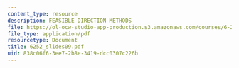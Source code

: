 ```yaml
---
content_type: resource
description: FEASIBLE DIRECTION METHODS
file: https://ol-ocw-studio-app-production.s3.amazonaws.com/courses/6-252j-nonlinear-programming-spring-2003/838c06f63ee72b8e3419dcc0307c226b_6252_slides09.pdf
file_type: application/pdf
resourcetype: Document
title: 6252_slides09.pdf
uid: 838c06f6-3ee7-2b8e-3419-dcc0307c226b
---
```

